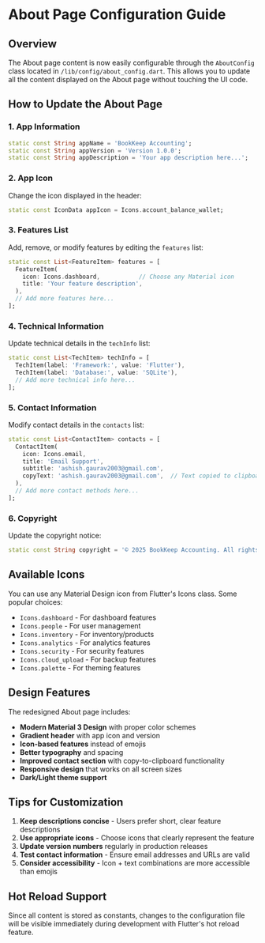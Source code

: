 # About Page Configuration Guide

## Overview

The About page content is now easily configurable through the `AboutConfig` class located in `/lib/config/about_config.dart`. This allows you to update all the content displayed on the About page without touching the UI code.

## How to Update the About Page

### 1. App Information

```dart
static const String appName = 'BookKeep Accounting';
static const String appVersion = 'Version 1.0.0';
static const String appDescription = 'Your app description here...';
```

### 2. App Icon

Change the icon displayed in the header:

```dart
static const IconData appIcon = Icons.account_balance_wallet;
```

### 3. Features List

Add, remove, or modify features by editing the `features` list:

```dart
static const List<FeatureItem> features = [
  FeatureItem(
    icon: Icons.dashboard,           // Choose any Material icon
    title: 'Your feature description',
  ),
  // Add more features here...
];
```

### 4. Technical Information

Update technical details in the `techInfo` list:

```dart
static const List<TechItem> techInfo = [
  TechItem(label: 'Framework:', value: 'Flutter'),
  TechItem(label: 'Database:', value: 'SQLite'),
  // Add more technical info here...
];
```

### 5. Contact Information

Modify contact details in the `contacts` list:

```dart
static const List<ContactItem> contacts = [
  ContactItem(
    icon: Icons.email,
    title: 'Email Support',
    subtitle: 'ashish.gaurav2003@gmail.com',
    copyText: 'ashish.gaurav2003@gmail.com',  // Text copied to clipboard
  ),
  // Add more contact methods here...
];
```

### 6. Copyright

Update the copyright notice:

```dart
static const String copyright = '© 2025 BookKeep Accounting. All rights reserved.';
```

## Available Icons

You can use any Material Design icon from Flutter's Icons class. Some popular choices:

- `Icons.dashboard` - For dashboard features
- `Icons.people` - For user management
- `Icons.inventory` - For inventory/products
- `Icons.analytics` - For analytics features
- `Icons.security` - For security features
- `Icons.cloud_upload` - For backup features
- `Icons.palette` - For theming features

## Design Features

The redesigned About page includes:

- **Modern Material 3 Design** with proper color schemes
- **Gradient header** with app icon and version
- **Icon-based features** instead of emojis
- **Better typography** and spacing
- **Improved contact section** with copy-to-clipboard functionality
- **Responsive design** that works on all screen sizes
- **Dark/Light theme support**

## Tips for Customization

1. **Keep descriptions concise** - Users prefer short, clear feature descriptions
2. **Use appropriate icons** - Choose icons that clearly represent the feature
3. **Update version numbers** regularly in production releases
4. **Test contact information** - Ensure email addresses and URLs are valid
5. **Consider accessibility** - Icon + text combinations are more accessible than emojis

## Hot Reload Support

Since all content is stored as constants, changes to the configuration file will be visible immediately during development with Flutter's hot reload feature.
